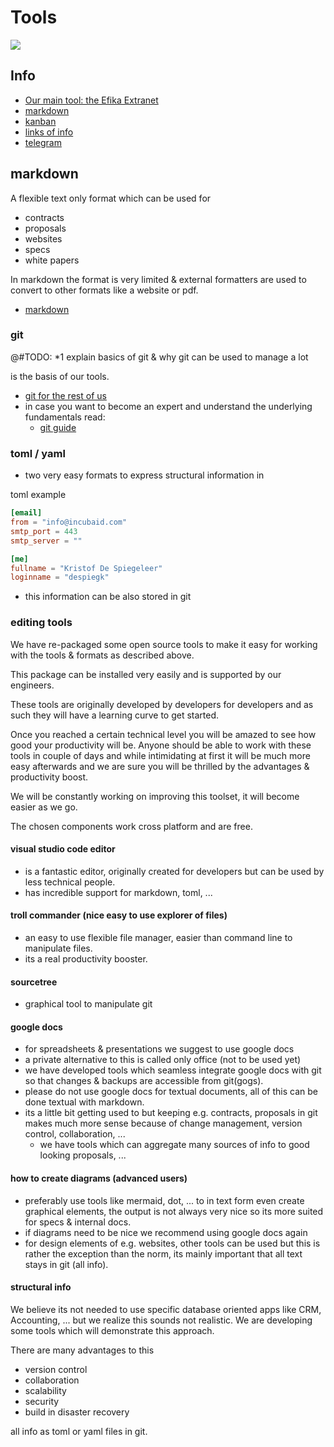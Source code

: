 # Tools

![](images.tools2.png)


## Info

- [Our main tool: the Efika Extranet](../EfikaExtranet/readme.md)
- [markdown](markdown.md)
- [kanban](kanban.md)
- [links of info](links.md)
- [telegram](telegram.md)

## markdown

A flexible text only format which can be used for

- contracts
- proposals
- websites
- specs
- white papers

In markdown the format is very limited & external formatters are used to convert to other formats like a website or pdf.

- [markdown](markdown.md)

### git

@#TODO: *1 explain basics of git & why git can be used to manage a lot

is the basis of our tools.

- [git for the rest of us](http://www.infoworld.com/article/2886828/collaboration-software/github-for-the-rest-of-us.html)
- in case you want to become an expert and understand the underlying fundamentals read: 
	- [git guide](http://rogerdudler.github.io/git-guide/)


### toml / yaml

- two very easy formats to express structural information in 

toml example

```toml
[email]
from = "info@incubaid.com"
smtp_port = 443
smtp_server = ""

[me]
fullname = "Kristof De Spiegeleer"
loginname = "despiegk"

```

- this information can be also stored in git

### editing tools

We have re-packaged some open source tools to make it easy for working with the tools & formats as described above.

This package can be installed very easily and is supported by our engineers.

These tools are originally developed by developers for developers and as such they will have a learning curve to get started.

Once you reached a certain technical level you will be amazed to see how good your productivity will be. Anyone should be able to work with these tools in couple of days and while intimidating at first it will be much more easy afterwards and we are sure you will be thrilled by the advantages & productivity boost.

We will be constantly working on improving this toolset, it will become easier as we go.

The chosen components work cross platform and are free.

#### visual studio code editor 

- is a fantastic editor, originally created for developers but can be used by less technical people.
- has incredible support for markdown, toml, ...

#### troll commander (nice easy to use explorer of files)

- an easy to use flexible file manager, easier than command line to manipulate files.
- its a real productivity booster.

#### sourcetree

- graphical tool to manipulate git


#### google docs

- for spreadsheets & presentations we suggest to use google docs
- a private alternative to this is called only office (not to be used yet)
- we have developed tools which seamless integrate google docs with git so that changes & backups are accessible from git(gogs).
- please do not use google docs for textual documents, all of this can be done textual with markdown. 
- its a little bit getting used to but keeping e.g. contracts, proposals in git makes much more sense because of change management, version control, collaboration, ...
	- we have tools which can aggregate many sources of info to good looking proposals, ...

#### how to create diagrams (advanced users)

- preferably use tools like mermaid, dot, ... to in text form even create graphical elements, the output is not always very nice so its more suited for specs & internal docs.
- if diagrams need to be nice we recommend using google docs again 
- for design elements of e.g. websites, other tools can be used but this is rather the exception than the norm, its mainly important that all text stays in git (all info).

#### structural info

We believe its not needed to use specific database oriented apps like CRM, Accounting, ... but we realize this sounds not realistic. We are developing some tools which will demonstrate this approach. 

There are many advantages to this
- version control
- collaboration
- scalability
- security
- build in disaster recovery

all info as toml or yaml files in git.
